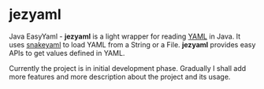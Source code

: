 jezyaml
=======

Java EasyYaml - **jezyaml** is a light wrapper for reading [YAML][YAML] in Java. It uses [snakeyaml][snakeyaml] to load YAML from a String or a File. **jezyaml** provides easy APIs to get values defined in YAML.

[YAML]: http://en.wikipedia.org/wiki/YAML
[snakeyaml]: http://code.google.com/p/snakeyaml/

Currently the project is in initial development phase. Gradually I shall add more features and more description about the project and its usage.
